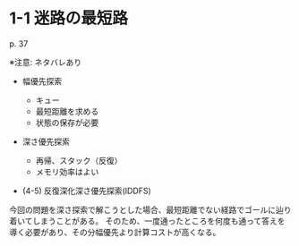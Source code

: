 # 1-1 迷路の最短路

p. 37

※注意: ネタバレあり

* 幅優先探索
    * キュー
    * 最短距離を求める
    * 状態の保存が必要

* 深さ優先探索
    * 再帰、スタック（反復）
    * メモリ効率はよい

* (4-5) 反復深化深さ優先探索(IDDFS)

今回の問題を深さ探索で解こうとした場合、最短距離でない経路でゴールに辿り着いてしまうことがある。
そのため、一度通ったところを何度も通って答えを導く必要があり、その分幅優先より計算コストが高くなる。
